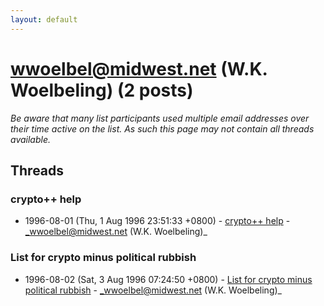 ```yaml
---
layout: default
---
```


# wwoelbel@midwest.net (W.K. Woelbeling) (2 posts)

_Be aware that many list participants used multiple email addresses over their time active on the list. As such this page may not contain all threads available._

## Threads

### crypto++ help
+ 1996-08-01 (Thu, 1 Aug 1996 23:51:33 +0800) - [crypto++ help](/archive/1996/08/3e61d81ad0f206b934a7f29766d52a81af41d9f330ae13bbe32dfcdadd90d600) - _wwoelbel@midwest.net (W.K. Woelbeling)_

### List for crypto minus political rubbish
+ 1996-08-02 (Sat, 3 Aug 1996 07:24:50 +0800) - [List for crypto minus political rubbish](/archive/1996/08/f21c10af50495f563e2216ffd9200f34924d409d4c5bd6d21b5e3ea8f96bcbda) - _wwoelbel@midwest.net (W.K. Woelbeling)_

